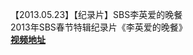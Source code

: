 【2013.05.23】【纪录片】SBS李英爱的晚餐      
2013年SBS春节特辑纪录片《李英爱的晚餐》        
**[视频地址](http://t.cn/EIRPg5A?m=4346954005447033&u=6493535909)**